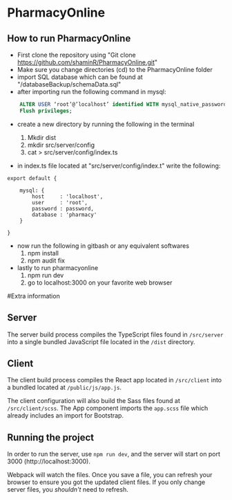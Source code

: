 # PharmacyOnline

## How to run PharmacyOnline
- First clone the repository using "Git clone https://github.com/shaminR/PharmacyOnline.git"
- Make sure you change directories (cd) to the PharmacyOnline folder
- import SQL database which can be found at "/databaseBackup/schemaData.sql"
- after importing run the following command in mysql:
~~~sql
	ALTER USER ‘root’@’localhost’ identified WITH mysql_native_password BY ‘password’;
	Flush privileges;
~~~
- create a new directory by running the following in the terminal
  1. Mkdir dist
  2. mkdir src/server/config
  3. cat > src/server/config/index.ts

- in index.ts file located at "src/server/config/index.t" write the following:

~~~javscript
export default {

    mysql: {
        host     : 'localhost',
        user     : 'root',
        password : password,
        database : 'pharmacy'
    }

}
~~~

- now run the following in gitbash or any equivalent softwares
  1. npm install
  2. npm audit fix
- lastly to run pharmacyonline
  1. npm run dev
  2. go to localhost:3000 on your favorite web browser




#Extra information 

## Server
The server build process compiles the TypeScript files found in `/src/server` into a single bundled JavaScript file located in the `/dist` directory.

## Client
The client build process compiles the React app located in `/src/client` into a bundled located at `/public/js/app.js`.

The client configuration will also build the Sass files found at `/src/client/scss`. The App component imports the `app.scss` file which already includes an import for Bootstrap.

## Running the project
In order to run the server, use `npm run dev`, and the server will start on port 3000 (http://localhost:3000). 

Webpack will watch the files. Once you save a file, you can refresh your browser to ensure you got the updated client files. If you only change server files, you *shouldn't* need to refresh.
